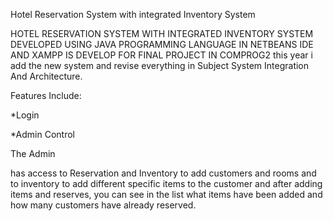 Hotel Reservation System with integrated Inventory System

HOTEL RESERVATION SYSTEM WITH INTEGRATED INVENTORY SYSTEM DEVELOPED USING JAVA PROGRAMMING LANGUAGE IN NETBEANS IDE AND XAMPP IS DEVELOP FOR FINAL PROJECT IN COMPROG2  this year i add the new system and revise everything in Subject System Integration And Architecture.


Features Include:

*Login

*Admin Control




The Admin

has access to Reservation and Inventory to add customers and rooms and to inventory to add different specific items to the customer and after adding items and reserves, you can see in the list what items have been added and how many customers have already reserved.
